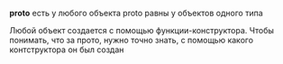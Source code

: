 __proto__ есть у любого объекта
proto равны у объектов одного типа

Любой объект создается с помощью функции-конструктора. Чтобы понимать, что за прото, нужно точно знать, с помощью какого контструктора он был создан